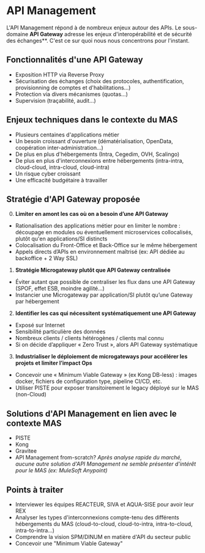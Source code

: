 # API Management
L'API Management répond à de nombreux enjeux autour des APIs. Le sous-domaine **API Gateway** adresse les enjeux d'interopérabilité et de sécurité des échanges**. C'est ce sur quoi nous nous concentrons pour l'instant.

## Fonctionnalités d'une API Gateway
- Exposition HTTP via Reverse Proxy
- Sécurisation des échanges (choix des protocoles, authentification, provisionning de comptes et d'habilitations...)
- Protection via divers mécanismes (quotas...)
- Supervision (traçabilité, audit...)

## Enjeux techniques dans le contexte du MAS
- Plusieurs centaines d'applications métier
- Un besoin croissant d'ouverture (dématérialisation, OpenData, coopération inter-administration...)
- De plus en plus d'hébergements (Intra, Cegedim, OVH, Scalingo)
- De plus en plus d'interconnexions entre hébergements (intra-intra, cloud-cloud, intra-cloud, cloud-intra)
- Un risque cyber croissant
- Une efficacité budgétaire à travailler

## Stratégie d'API Gateway proposée
0. **Limiter en amont les cas où on a besoin d’une API Gateway**
- Rationalisation des applications métier pour en limiter le nombre : découpage en modules ou éventuellement microservices collocalisés, plutôt qu'en applications/SI distincts
- Colocalisation du Front-Office et Back-Office sur le même hébergement
- Appels directs d’APIs en environnement maîtrisé (ex: API dédiée au backoffice + 2 Way SSL)
1. **Stratégie Microgateway plutôt que API Gateway centralisée**
- Éviter autant que possible de centraliser les flux dans une API Gateway (SPOF, effet ESB, moindre agilité...)
- Instancier une Microgateway par application/SI plutôt qu’une Gateway par hébergement
2. **Identifier les cas qui nécessitent systématiquement une API Gateway**
- Exposé sur Internet
- Sensibilité particulière des données
- Nombreux clients / clients hétérogènes / clients mal connu
- Si on décide d’appliquer « Zero Trust », alors API Gateway systématique
3. **Industrialiser le déploiement de microgateways pour accélérer les projets et limiter l’impact Ops**
- Concevoir une « Minimum Viable Gateway » (ex Kong DB-less) : images docker, fichiers de configuration type, pipeline CI/CD, etc.
- Utiliser PISTE pour exposer transitoirement le legacy déployé sur le MAS (non-Cloud)

## Solutions d'API Management en lien avec le contexte MAS
- PISTE
- Kong
- Gravitee
- API Management from-scratch?
_Après analyse rapide du marché, aucune autre solution d'API Management ne semble présenter d'intérêt pour le MAS (ex: MuleSoft Anypoint)_

## Points à traiter
- Interviewer les équipes REACTEUR, SIVA et AQUA-SISE pour avoir leur REX
- Analyser les types d'interconnexions compte-tenu des différents hébergements du MAS (cloud-to-cloud, cloud-to-intra, intra-to-cloud, intra-to-intra...)
- Comprendre la vision SPM/DINUM en matière d'API du secteur public
- Concevoir une "Minimum Viable Gateway"